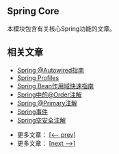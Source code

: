 ## Spring Core

本模块包含有关核心Spring功能的文章。

## 相关文章

+ [Spring @Autowired指南](docs/Spring-@Autowired指南.md)
+ [Spring Profiles](docs/Spring-Profiles.md)
+ [Spring Bean作用域快速指南](docs/Spring-Bean作用域快速指南.md)
+ [Spring中的@Order注解](docs/Spring中的@Order注解.md)
+ [Spring @Primary注解](../../spring-boot-modules/spring-boot-annotations-2/docs/Spring-@Primary注解.md)
+ [Spring事件](docs/Spring事件.md)
+ [Spring空安全注解](docs/Spring空安全注解.md)

- 更多文章： [[<-- prev]](../spring-core-1/README.md)
- 更多文章： [[next -->]](../spring-core-3/README.md)
